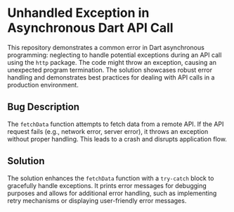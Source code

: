 # Unhandled Exception in Asynchronous Dart API Call

This repository demonstrates a common error in Dart asynchronous programming: neglecting to handle potential exceptions during an API call using the `http` package. The code might throw an exception, causing an unexpected program termination.  The solution showcases robust error handling and demonstrates best practices for dealing with API calls in a production environment.

## Bug Description

The `fetchData` function attempts to fetch data from a remote API.  If the API request fails (e.g., network error, server error), it throws an exception without proper handling. This leads to a crash and disrupts application flow.

## Solution

The solution enhances the `fetchData` function with a `try-catch` block to gracefully handle exceptions. It prints error messages for debugging purposes and allows for additional error handling, such as implementing retry mechanisms or displaying user-friendly error messages.